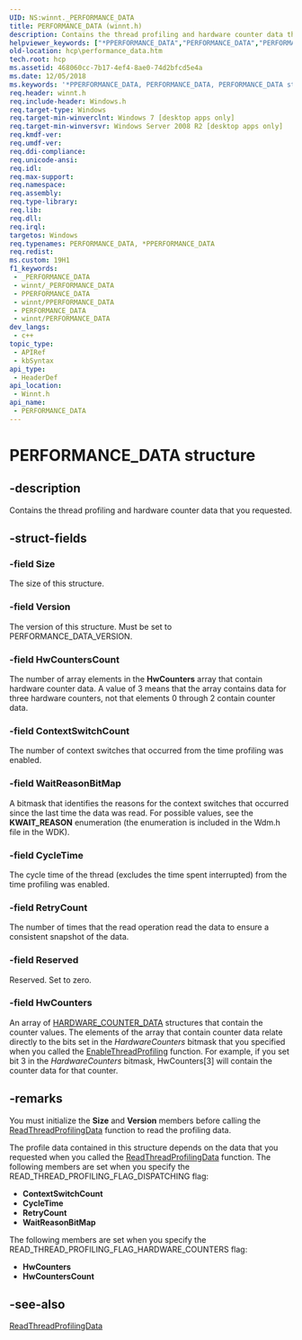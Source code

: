 ```yaml
---
UID: NS:winnt._PERFORMANCE_DATA
title: PERFORMANCE_DATA (winnt.h)
description: Contains the thread profiling and hardware counter data that you requested.
helpviewer_keywords: ["*PPERFORMANCE_DATA","PERFORMANCE_DATA","PERFORMANCE_DATA structure [Hardware Counter Profiling]","PPERFORMANCE_DATA","PPERFORMANCE_DATA structure pointer [Hardware Counter Profiling]","_PERFORMANCE_DATA","hcp.performance_data","winnt/PERFORMANCE_DATA","winnt/PPERFORMANCE_DATA"]
old-location: hcp\performance_data.htm
tech.root: hcp
ms.assetid: 468060cc-7b17-4ef4-8ae0-74d2bfcd5e4a
ms.date: 12/05/2018
ms.keywords: '*PPERFORMANCE_DATA, PERFORMANCE_DATA, PERFORMANCE_DATA structure [Hardware Counter Profiling], PPERFORMANCE_DATA, PPERFORMANCE_DATA structure pointer [Hardware Counter Profiling], _PERFORMANCE_DATA, hcp.performance_data, winnt/PERFORMANCE_DATA, winnt/PPERFORMANCE_DATA'
req.header: winnt.h
req.include-header: Windows.h
req.target-type: Windows
req.target-min-winverclnt: Windows 7 [desktop apps only]
req.target-min-winversvr: Windows Server 2008 R2 [desktop apps only]
req.kmdf-ver: 
req.umdf-ver: 
req.ddi-compliance: 
req.unicode-ansi: 
req.idl: 
req.max-support: 
req.namespace: 
req.assembly: 
req.type-library: 
req.lib: 
req.dll: 
req.irql: 
targetos: Windows
req.typenames: PERFORMANCE_DATA, *PPERFORMANCE_DATA
req.redist: 
ms.custom: 19H1
f1_keywords:
 - _PERFORMANCE_DATA
 - winnt/_PERFORMANCE_DATA
 - PPERFORMANCE_DATA
 - winnt/PPERFORMANCE_DATA
 - PERFORMANCE_DATA
 - winnt/PERFORMANCE_DATA
dev_langs:
 - c++
topic_type:
 - APIRef
 - kbSyntax
api_type:
 - HeaderDef
api_location:
 - Winnt.h
api_name:
 - PERFORMANCE_DATA
---
```


# PERFORMANCE_DATA structure


## -description

Contains the thread profiling and hardware counter data that you requested.

## -struct-fields

### -field Size

The size of this structure.

### -field Version

The version of this structure. Must be set to PERFORMANCE_DATA_VERSION.

### -field HwCountersCount

The number of array elements in the <b>HwCounters</b> array that contain hardware counter data. A value of 3 means that the array contains data for three hardware counters, not that elements 0 through 2 contain counter data.

### -field ContextSwitchCount

The number of context switches that occurred from the time profiling was enabled.

### -field WaitReasonBitMap

A bitmask that identifies the reasons for the context switches that occurred since the last time the data was read. For possible values, see the <b>KWAIT_REASON</b> enumeration (the enumeration is included in the Wdm.h file in the WDK).

### -field CycleTime

The cycle time of the thread (excludes the time spent interrupted) from the time profiling was enabled.

### -field RetryCount

The number of times that the read operation read the data to ensure a consistent snapshot of the data.

### -field Reserved

Reserved. Set to zero.

### -field HwCounters

An array of <a href="/windows/desktop/api/winnt/ns-winnt-hardware_counter_data">HARDWARE_COUNTER_DATA</a> structures that contain the counter values. The elements of the array that contain counter data relate directly to the bits set in the <i>HardwareCounters</i> bitmask that you specified when you called the <a href="/windows/desktop/api/winbase/nf-winbase-enablethreadprofiling">EnableThreadProfiling</a> function. For example, if you set bit 3 in the <i>HardwareCounters</i> bitmask, HwCounters[3] will contain the counter data for that counter.

## -remarks

You must initialize the <b>Size</b> and <b>Version</b> members before calling the <a href="/windows/desktop/api/winbase/nf-winbase-readthreadprofilingdata">ReadThreadProfilingData</a> function to read the profiling data.

The profile data contained in this structure depends on the data that you requested when you called the <a href="/windows/desktop/api/winbase/nf-winbase-readthreadprofilingdata">ReadThreadProfilingData</a> function. The following members are set when you specify the READ_THREAD_PROFILING_FLAG_DISPATCHING flag:

<ul>
<li><b>ContextSwitchCount</b></li>
<li><b>CycleTime</b></li>
<li><b>RetryCount</b></li>
<li><b>WaitReasonBitMap</b></li>
</ul>
The following members are set when you specify the READ_THREAD_PROFILING_FLAG_HARDWARE_COUNTERS flag:

<ul>
<li><b>HwCounters</b></li>
<li><b>HwCountersCount</b></li>
</ul>

## -see-also

<a href="/windows/desktop/api/winbase/nf-winbase-readthreadprofilingdata">ReadThreadProfilingData</a>